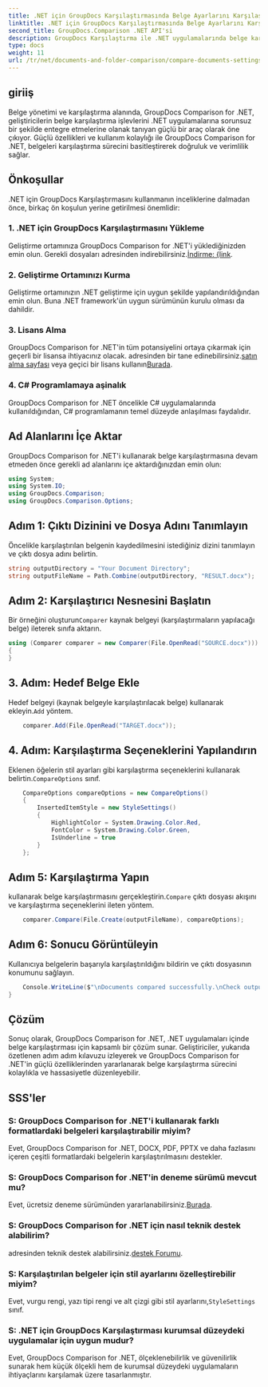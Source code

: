 ```yaml
---
title: .NET için GroupDocs Karşılaştırmasında Belge Ayarlarını Karşılaştırın
linktitle: .NET için GroupDocs Karşılaştırmasında Belge Ayarlarını Karşılaştırın
second_title: GroupDocs.Comparison .NET API'si
description: GroupDocs Karşılaştırma ile .NET uygulamalarında belge karşılaştırmasını kolaylaştırın. Gelişmiş özelliklerle belgeleri zahmetsizce karşılaştırın.
type: docs
weight: 11
url: /tr/net/documents-and-folder-comparison/compare-documents-settings-dotnet/
---
```

## giriiş
Belge yönetimi ve karşılaştırma alanında, GroupDocs Comparison for .NET, geliştiricilerin belge karşılaştırma işlevlerini .NET uygulamalarına sorunsuz bir şekilde entegre etmelerine olanak tanıyan güçlü bir araç olarak öne çıkıyor. Güçlü özellikleri ve kullanım kolaylığı ile GroupDocs Comparison for .NET, belgeleri karşılaştırma sürecini basitleştirerek doğruluk ve verimlilik sağlar.
## Önkoşullar
.NET için GroupDocs Karşılaştırmasını kullanmanın inceliklerine dalmadan önce, birkaç ön koşulun yerine getirilmesi önemlidir:
### 1. .NET için GroupDocs Karşılaştırmasını Yükleme
 Geliştirme ortamınıza GroupDocs Comparison for .NET'i yüklediğinizden emin olun. Gerekli dosyaları adresinden indirebilirsiniz.[İndirme: {link](https://releases.groupdocs.com/comparison/net/).
### 2. Geliştirme Ortamınızı Kurma
Geliştirme ortamınızın .NET geliştirme için uygun şekilde yapılandırıldığından emin olun. Buna .NET framework'ün uygun sürümünün kurulu olması da dahildir.
### 3. Lisans Alma
GroupDocs Comparison for .NET'in tüm potansiyelini ortaya çıkarmak için geçerli bir lisansa ihtiyacınız olacak. adresinden bir tane edinebilirsiniz.[satın alma sayfası](https://purchase.groupdocs.com/buy) veya geçici bir lisans kullanın[Burada](https://purchase.groupdocs.com/temporary-license/).
### 4. C# Programlamaya aşinalık
GroupDocs Comparison for .NET öncelikle C# uygulamalarında kullanıldığından, C# programlamanın temel düzeyde anlaşılması faydalıdır.

## Ad Alanlarını İçe Aktar
GroupDocs Comparison for .NET'i kullanarak belge karşılaştırmasına devam etmeden önce gerekli ad alanlarını içe aktardığınızdan emin olun:
```csharp
using System;
using System.IO;
using GroupDocs.Comparison;
using GroupDocs.Comparison.Options;
```
## Adım 1: Çıktı Dizinini ve Dosya Adını Tanımlayın
Öncelikle karşılaştırılan belgenin kaydedilmesini istediğiniz dizini tanımlayın ve çıktı dosya adını belirtin.
```csharp
string outputDirectory = "Your Document Directory";
string outputFileName = Path.Combine(outputDirectory, "RESULT.docx");
```
## Adım 2: Karşılaştırıcı Nesnesini Başlatın
 Bir örneğini oluşturun`Comparer` kaynak belgeyi (karşılaştırmaların yapılacağı belge) ileterek sınıfa aktarın.
```csharp
using (Comparer comparer = new Comparer(File.OpenRead("SOURCE.docx")))
{
}
```
## 3. Adım: Hedef Belge Ekle
 Hedef belgeyi (kaynak belgeyle karşılaştırılacak belge) kullanarak ekleyin.`Add` yöntem.
```csharp
    comparer.Add(File.OpenRead("TARGET.docx"));
```
## 4. Adım: Karşılaştırma Seçeneklerini Yapılandırın
 Eklenen öğelerin stil ayarları gibi karşılaştırma seçeneklerini kullanarak belirtin.`CompareOptions` sınıf.
```csharp
    CompareOptions compareOptions = new CompareOptions()
    {
        InsertedItemStyle = new StyleSettings()
        {
            HighlightColor = System.Drawing.Color.Red,
            FontColor = System.Drawing.Color.Green,
            IsUnderline = true
        }
    };
```
## Adım 5: Karşılaştırma Yapın
 kullanarak belge karşılaştırmasını gerçekleştirin.`Compare` çıktı dosyası akışını ve karşılaştırma seçeneklerini ileten yöntem.
```csharp
    comparer.Compare(File.Create(outputFileName), compareOptions);
```
## Adım 6: Sonucu Görüntüleyin
Kullanıcıya belgelerin başarıyla karşılaştırıldığını bildirin ve çıktı dosyasının konumunu sağlayın.
```csharp
    Console.WriteLine($"\nDocuments compared successfully.\nCheck output in {Directory.GetCurrentDirectory()}.");
}
```

## Çözüm
Sonuç olarak, GroupDocs Comparison for .NET, .NET uygulamaları içinde belge karşılaştırması için kapsamlı bir çözüm sunar. Geliştiriciler, yukarıda özetlenen adım adım kılavuzu izleyerek ve GroupDocs Comparison for .NET'in güçlü özelliklerinden yararlanarak belge karşılaştırma sürecini kolaylıkla ve hassasiyetle düzenleyebilir.
## SSS'ler
### S: GroupDocs Comparison for .NET'i kullanarak farklı formatlardaki belgeleri karşılaştırabilir miyim?
Evet, GroupDocs Comparison for .NET, DOCX, PDF, PPTX ve daha fazlasını içeren çeşitli formatlardaki belgelerin karşılaştırılmasını destekler.
### S: GroupDocs Comparison for .NET'in deneme sürümü mevcut mu?
 Evet, ücretsiz deneme sürümünden yararlanabilirsiniz.[Burada](https://releases.groupdocs.com/).
### S: GroupDocs Comparison for .NET için nasıl teknik destek alabilirim?
 adresinden teknik destek alabilirsiniz.[destek Forumu](https://forum.groupdocs.com/c/comparison/12).
### S: Karşılaştırılan belgeler için stil ayarlarını özelleştirebilir miyim?
 Evet, vurgu rengi, yazı tipi rengi ve alt çizgi gibi stil ayarlarını,`StyleSettings` sınıf.
### S: .NET için GroupDocs Karşılaştırması kurumsal düzeydeki uygulamalar için uygun mudur?
Evet, GroupDocs Comparison for .NET, ölçeklenebilirlik ve güvenilirlik sunarak hem küçük ölçekli hem de kurumsal düzeydeki uygulamaların ihtiyaçlarını karşılamak üzere tasarlanmıştır.